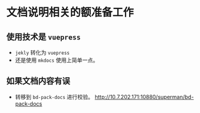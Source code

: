 # 文档说明相关的额准备工作

## 使用技术是 `vuepress`
- `jekly` 转化为 `vuepress`
- 还是使用 `mkdocs` 使用上简单一点。


## 如果文档内容有误
- 转移到 `bd-pack-docs` 进行校验。 http://10.7.202.171:10880/superman/bd-pack-docs


